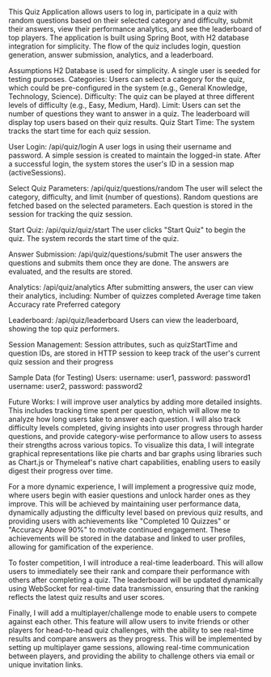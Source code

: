 This Quiz Application allows users to log in, participate in a quiz with random questions based on their selected category and difficulty, submit their answers, view their performance analytics, and see the leaderboard of top players. The application is built using Spring Boot, with H2 database integration for simplicity. The flow of the quiz includes login, question generation, answer submission, analytics, and a leaderboard.

Assumptions
H2 Database is used for simplicity.
A single user is seeded for testing purposes.
Categories: Users can select a category for the quiz, which could be pre-configured in the system (e.g., General Knowledge, Technology, Science).
Difficulty: The quiz can be played at three different levels of difficulty (e.g., Easy, Medium, Hard).
Limit: Users can set the number of questions they want to answer in a quiz.
The leaderboard will display top users based on their quiz results.
Quiz Start Time: The system tracks the start time for each quiz session.

User Login:
/api/quiz/login
  A user logs in using their username and password.
  A simple session is created to maintain the logged-in state.
  After a successful login, the system stores the user's ID in a session map (activeSessions).

Select Quiz Parameters:
/api/quiz/questions/random
  The user will select the category, difficulty, and limit (number of questions).
  Random questions are fetched based on the selected parameters.
  Each question is stored in the session for tracking the quiz session.

Start Quiz:
/api/quiz/quiz/start
  The user clicks "Start Quiz" to begin the quiz. The system records the start time of the quiz.

Answer Submission:
/api/quiz/questions/submit
  The user answers the questions and submits them once they are done.
  The answers are evaluated, and the results are stored.

Analytics:
/api/quiz/analytics
  After submitting answers, the user can view their analytics, including:
  Number of quizzes completed
  Average time taken
  Accuracy rate
  Preferred category

Leaderboard:
/api/quiz/leaderboard
  Users can view the leaderboard, showing the top quiz performers.

Session Management:  Session attributes, such as quizStartTime and question IDs, are stored in HTTP session to keep track of the user's current quiz session and their progress

Sample Data (for Testing)
Users:
username: user1, password: password1
username: user2, password: password2

Future Works:
I will improve user analytics by adding more detailed insights. This includes tracking time spent per question, which will allow me to analyze how long users take to answer each question. I will also track difficulty levels completed, giving insights into user progress through harder questions, and provide category-wise performance to allow users to assess their strengths across various topics. To visualize this data, I will integrate graphical representations like pie charts and bar graphs using libraries such as Chart.js or Thymeleaf's native chart capabilities, enabling users to easily digest their progress over time.

For a more dynamic experience, I will implement a progressive quiz mode, where users begin with easier questions and unlock harder ones as they improve. This will be achieved by maintaining user performance data, dynamically adjusting the difficulty level based on previous quiz results, and providing users with achievements like "Completed 10 Quizzes" or "Accuracy Above 90%" to motivate continued engagement. These achievements will be stored in the database and linked to user profiles, allowing for gamification of the experience.

To foster competition, I will introduce a real-time leaderboard. This will allow users to immediately see their rank and compare their performance with others after completing a quiz. The leaderboard will be updated dynamically using WebSocket for real-time data transmission, ensuring that the ranking reflects the latest quiz results and user scores.

Finally, I will add a multiplayer/challenge mode to enable users to compete against each other. This feature will allow users to invite friends or other players for head-to-head quiz challenges, with the ability to see real-time results and compare answers as they progress. This will be implemented by setting up multiplayer game sessions, allowing real-time communication between players, and providing the ability to challenge others via email or unique invitation links.
